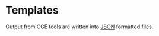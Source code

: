# Templates

Output from CGE tools are written into
[JSON](https://en.wikipedia.org/wiki/JSON) formatted files.
